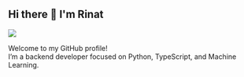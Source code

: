 ## Hi there 👋 I'm Rinat

<p align="left">
  <img src="https://api.boot.dev/v1/users/public/0b781062-c05c-4490-89fe-5546d57c4d3e/thumbnail">
</p>

Welcome to my GitHub profile!  
I’m a backend developer focused on Python, TypeScript, and Machine Learning.
